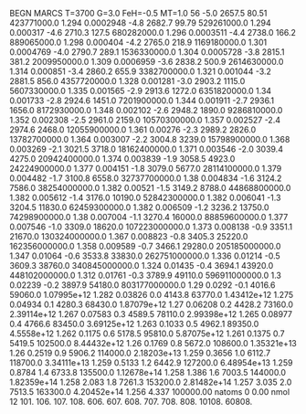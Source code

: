 BEGN
MARCS T=3700 G=3.0 FeH=-0.5 MT=1.0
                  56
-5.0 2657.5 80.51 423771000.0 1.294 0.0002948 
-4.8 2682.7 99.79 529261000.0 1.294 0.000317 
-4.6 2710.3 127.5 680282000.0 1.296 0.0003511 
-4.4 2738.0 166.2 889065000.0 1.298 0.000404 
-4.2 2765.0 218.9 1169180000.0 1.301 0.0004769 
-4.0 2790.7 289.1 1536330000.0 1.304 0.0005728 
-3.8 2815.1 381.2 2009950000.0 1.309 0.0006959 
-3.6 2838.2 500.9 2614630000.0 1.314 0.000851 
-3.4 2860.2 655.9 3382700000.0 1.321 0.001044 
-3.2 2881.5 856.0 4357720000.0 1.328 0.001281 
-3.0 2903.2 1115.0 5607330000.0 1.335 0.001565 
-2.9 2913.6 1272.0 6351820000.0 1.34 0.001733 
-2.8 2924.6 1451.0 7201900000.0 1.344 0.001911 
-2.7 2936.1 1656.0 8172930000.0 1.348 0.002102 
-2.6 2948.2 1890.0 9286810000.0 1.352 0.002308 
-2.5 2961.0 2159.0 10570300000.0 1.357 0.002527 
-2.4 2974.6 2468.0 12055900000.0 1.361 0.00276 
-2.3 2989.2 2826.0 13782700000.0 1.364 0.003007 
-2.2 3004.8 3239.0 15798900000.0 1.368 0.003269 
-2.1 3021.5 3718.0 18162400000.0 1.371 0.003546 
-2.0 3039.4 4275.0 20942400000.0 1.374 0.003839 
-1.9 3058.5 4923.0 24224900000.0 1.377 0.004151 
-1.8 3079.0 5677.0 28114100000.0 1.379 0.004482 
-1.7 3100.8 6558.0 32737700000.0 1.38 0.004834 
-1.6 3124.2 7586.0 38254000000.0 1.382 0.00521 
-1.5 3149.2 8788.0 44868800000.0 1.382 0.005612 
-1.4 3176.0 10190.0 52842300000.0 1.382 0.006041 
-1.3 3204.5 11830.0 62459300000.0 1.382 0.006509 
-1.2 3236.2 13750.0 74298900000.0 1.38 0.007004 
-1.1 3270.4 16000.0 88859600000.0 1.377 0.007546 
-1.0 3309.0 18620.0 107223000000.0 1.373 0.008138 
-0.9 3351.1 21670.0 130324000000.0 1.367 0.008823 
-0.8 3405.3 25220.0 162356000000.0 1.358 0.009589 
-0.7 3466.1 29280.0 205185000000.0 1.347 0.01064 
-0.6 3533.8 33830.0 262751000000.0 1.336 0.01214 
-0.5 3609.3 38760.0 340845000000.0 1.324 0.01435 
-0.4 3694.1 43920.0 448102000000.0 1.312 0.01761 
-0.3 3789.9 49110.0 596911000000.0 1.3 0.02239 
-0.2 3897.9 54180.0 803177000000.0 1.29 0.0292 
-0.1 4016.6 59060.0 1.07995e+12 1.282 0.03826 
0.0 4143.8 63770.0 1.43412e+12 1.275 0.04934 
0.1 4280.3 68430.0 1.87079e+12 1.27 0.06208 
0.2 4428.2 73160.0 2.39114e+12 1.267 0.07583 
0.3 4589.5 78110.0 2.99398e+12 1.265 0.08977 
0.4 4766.6 83450.0 3.69125e+12 1.263 0.1033 
0.5 4962.1 89350.0 4.5558e+12 1.262 0.1175 
0.6 5178.5 95810.0 5.87075e+12 1.261 0.1375 
0.7 5419.5 102500.0 8.44432e+12 1.26 0.1769 
0.8 5672.0 108600.0 1.35321e+13 1.26 0.2519 
0.9 5906.2 114000.0 2.18203e+13 1.259 0.3656 
1.0 6112.7 118700.0 3.34111e+13 1.259 0.5133 
1.2 6442.9 127200.0 6.48954e+13 1.259 0.8784 
1.4 6733.8 135500.0 1.12678e+14 1.258 1.386 
1.6 7003.5 144000.0 1.82359e+14 1.258 2.083 
1.8 7261.3 153200.0 2.81482e+14 1.257 3.035 
2.0 7513.5 163300.0 4.20452e+14 1.256 4.337 
100000.00
natoms              0      0.00
nmol          12
          101.         106.       107.      108.         606.        607.        608.
          707.         708.       808.    10108.       60808.
